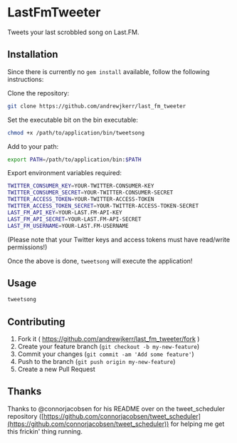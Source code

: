 # LastFmTweeter

Tweets your last scrobbled song on Last.FM.

## Installation

Since there is currently no `gem install` available, follow the following instructions:

Clone the repository:
```bash
git clone https://github.com/andrewjkerr/last_fm_tweeter
```

Set the executable bit on the bin executable:
```bash
chmod +x /path/to/application/bin/tweetsong
```

Add to your path:
```bash
export PATH=/path/to/application/bin:$PATH
```

Export environment variables required:
```bash
TWITTER_CONSUMER_KEY=YOUR-TWITTER-CONSUMER-KEY
TWITTER_CONSUMER_SECRET=YOUR-TWITTER-CONSUMER-SECRET
TWITTER_ACCESS_TOKEN=YOUR-TWITTER-ACCESS-TOKEN
TWITTER_ACCESS_TOKEN_SECRET=YOUR-TWITTER-ACCESS-TOKEN-SECRET
LAST_FM_API_KEY=YOUR-LAST.FM-API-KEY
LAST_FM_API_SECRET=YOUR-LAST.FM-API-SECRET
LAST_FM_USERNAME=YOUR-LAST.FM-USERNAME
```

(Please note that your Twitter keys and access tokens must have read/write permissions!)

Once the above is done, `tweetsong` will execute the application!

## Usage

```bash
tweetsong
```

## Contributing

1. Fork it ( https://github.com/andrewjkerr/last_fm_tweeter/fork )
2. Create your feature branch (`git checkout -b my-new-feature`)
3. Commit your changes (`git commit -am 'Add some feature'`)
4. Push to the branch (`git push origin my-new-feature`)
5. Create a new Pull Request

## Thanks

Thanks to @connorjacobsen for his README over on the tweet_scheduler repository ([https://github.com/connorjacobsen/tweet_scheduler](https://github.com/connorjacobsen/tweet_scheduler)) for helping me get this frickin' thing running.